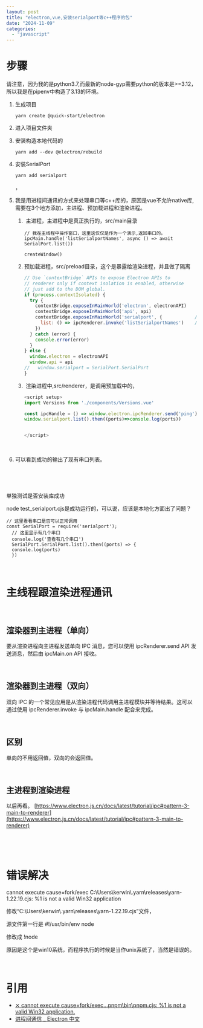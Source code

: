 ```yaml
---
layout: post
title: "electron,vue,安装serialport等c++程序的包"
date: "2024-11-09"
categories: 
  - "javascript"
---
```


# 步骤

请注意，因为我的是python3.7,而最新的node-gyp需要python的版本是>=3.12，所以我是在pipenv中构造了3.13的环境。

1. 生成项目
    
    ```
    yarn create @quick-start/electron
    ```
    
2. 进入项目文件夹
3. 安装构造本地代码的
    
    ```
    yarn add --dev @electron/rebuild
    ```
    
4. 安装SerialPort
    
    ```
    yarn add serialport
    ```
    
    ，
5. 我是用进程间通讯的方式来处理串口等c++库的，原因是vue不允许native库,需要在3个地方添加，主进程、预加载进程和渲染进程。
    1.  主进程，主进程中是真正执行的，src/main目录
        
        ```
        // 我在主线程中操作窗口，这里这仅仅是作为一个演示,返回串口的。
        ipcMain.handle('listSerialportNames', async () => await SerialPort.list())
        
        createWindow()
        ```
        
    2. 预加载进程，src/preload目录，这个是暴露给渲染进程，并且做了隔离
        
        ```js
        // Use `contextBridge` APIs to expose Electron APIs to
        // renderer only if context isolation is enabled, otherwise
        // just add to the DOM global.
        if (process.contextIsolated) {
          try {
            contextBridge.exposeInMainWorld('electron', electronAPI)
            contextBridge.exposeInMainWorld('api', api)
            contextBridge.exposeInMainWorld('serialport', {            // 我将串口的操作都放在这里边。
              list: () => ipcRenderer.invoke('listSerialportNames')    // 显示有几个端口的，发送消息的，主进程中处理，渲染进程中调用。
            })
          } catch (error) {
            console.error(error)
          }
        } else {
          window.electron = electronAPI
          window.api = api
        //   window.serialport = SerialPort.SerialPort
        }
        
        ```
        
    3.  渲染进程中,src/renderer，是调用预加载中的，
        
        ```js
        <script setup>
        import Versions from './components/Versions.vue'
        
        const ipcHandle = () => window.electron.ipcRenderer.send('ping')
        window.serialport.list().then((ports)=>console.log(ports))
        
        
        </script>
        ```
        
         
6. 可以看到成功的输出了现有串口列表。

 

 

单独测试是否安装库成功

node test\_serialport.cjs是成功运行的，可以说，应该是本地化方面出了问题？

```
// 这里看看串口是否可以正常调用
const SerialPort = require('serialport');
  // 这里显示有几个串口
  console.log('查看有几个串口')
  SerialPort.SerialPort.list().then((ports) => {
  console.log(ports)
  })
```

 

# 主线程跟渲染进程通讯

 

## 渲染器到主进程（单向）

要从渲染进程向主进程发送单向 IPC 消息，您可以使用 ipcRenderer.send API 发送消息，然后由 ipcMain.on API 接收。

 

## 渲染器到主进程（双向）

双向 IPC 的一个常见应用是从渲染进程代码调用主进程模块并等待结果。这可以通过使用 ipcRenderer.invoke 与 ipcMain.handle 配合来完成。

 

## 区别

单向的不用返回值，双向的会返回值。

 

## 主进程到渲染进程

以后再看。 [https://www.electron.js.cn/docs/latest/tutorial/ipc#pattern-3-main-to-renderer](https://www.electron.js.cn/docs/latest/tutorial/ipc#pattern-3-main-to-renderer)

 

 

# 错误解决

cannot execute cause=fork/exec C:\\Users\\kerwin\\.yarn\\releases\\yarn-1.22.19.cjs: %1 is not a valid Win32 application

修改“C:\\Users\\kerwin\\.yarn\\releases\\yarn-1.22.19.cjs”文件，

源文件第一行是 #!/usr/bin/env node

修改成 !node

原因是这个是win10系统，而程序执行的时候是当作unix系统了，当然是错误的。

 

# 引用

- [⨯ cannot execute cause=fork/exec...pnpm\\bin\\pnpm.cjs: %1 is not a valid Win32 application.](https://developer.aliyun.com/article/1430368)
- [进程间通信 \_ Electron 中文](https://www.electron.js.cn/docs/latest/tutorial/ipc)
